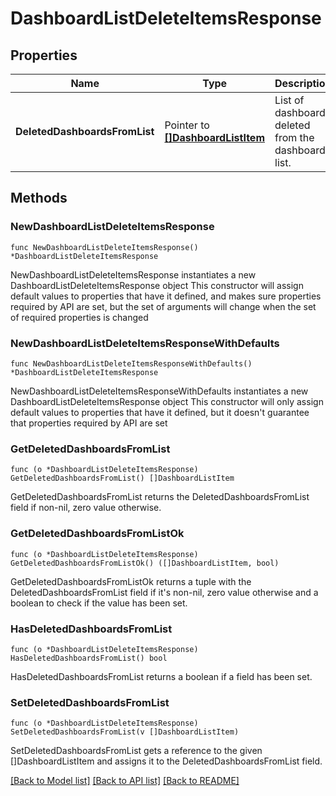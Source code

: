 # DashboardListDeleteItemsResponse

## Properties

Name | Type | Description | Notes
------------ | ------------- | ------------- | -------------
**DeletedDashboardsFromList** | Pointer to [**[]DashboardListItem**](DashboardListItem.md) | List of dashboards deleted from the dashboard list. | [optional] 

## Methods

### NewDashboardListDeleteItemsResponse

`func NewDashboardListDeleteItemsResponse() *DashboardListDeleteItemsResponse`

NewDashboardListDeleteItemsResponse instantiates a new DashboardListDeleteItemsResponse object
This constructor will assign default values to properties that have it defined,
and makes sure properties required by API are set, but the set of arguments
will change when the set of required properties is changed

### NewDashboardListDeleteItemsResponseWithDefaults

`func NewDashboardListDeleteItemsResponseWithDefaults() *DashboardListDeleteItemsResponse`

NewDashboardListDeleteItemsResponseWithDefaults instantiates a new DashboardListDeleteItemsResponse object
This constructor will only assign default values to properties that have it defined,
but it doesn't guarantee that properties required by API are set

### GetDeletedDashboardsFromList

`func (o *DashboardListDeleteItemsResponse) GetDeletedDashboardsFromList() []DashboardListItem`

GetDeletedDashboardsFromList returns the DeletedDashboardsFromList field if non-nil, zero value otherwise.

### GetDeletedDashboardsFromListOk

`func (o *DashboardListDeleteItemsResponse) GetDeletedDashboardsFromListOk() ([]DashboardListItem, bool)`

GetDeletedDashboardsFromListOk returns a tuple with the DeletedDashboardsFromList field if it's non-nil, zero value otherwise
and a boolean to check if the value has been set.

### HasDeletedDashboardsFromList

`func (o *DashboardListDeleteItemsResponse) HasDeletedDashboardsFromList() bool`

HasDeletedDashboardsFromList returns a boolean if a field has been set.

### SetDeletedDashboardsFromList

`func (o *DashboardListDeleteItemsResponse) SetDeletedDashboardsFromList(v []DashboardListItem)`

SetDeletedDashboardsFromList gets a reference to the given []DashboardListItem and assigns it to the DeletedDashboardsFromList field.


[[Back to Model list]](../README.md#documentation-for-models) [[Back to API list]](../README.md#documentation-for-api-endpoints) [[Back to README]](../README.md)


